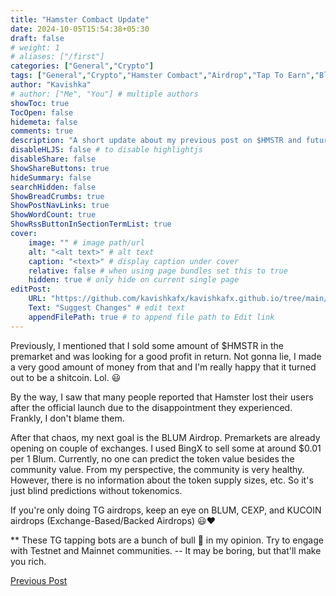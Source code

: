```yaml
---
title: "Hamster Combact Update"
date: 2024-10-05T15:54:38+05:30
draft: false
# weight: 1
# aliases: ["/first"]
categories: ["General","Crypto"]
tags: ["General","Crypto","Hamster Combact","Airdrop","Tap To Earn","Blum Airdrop","CEXP Airdrop","kavishkafx"]
author: "Kavishka"
# author: ["Me", "You"] # multiple authors
showToc: true
TocOpen: false
hidemeta: false
comments: true
description: "A short update about my previous post on $HMSTR and future projects that I'm interested in"
disableHLJS: false # to disable highlightjs
disableShare: false
ShowShareButtons: true
hideSummary: false
searchHidden: false
ShowBreadCrumbs: true
ShowPostNavLinks: true
ShowWordCount: true
ShowRssButtonInSectionTermList: true
cover:
    image: "" # image path/url
    alt: "<alt text>" # alt text
    caption: "<text>" # display caption under cover
    relative: false # when using page bundles set this to true
    hidden: true # only hide on current single page
editPost:
    URL: "https://github.com/kavishkafx/kavishkafx.github.io/tree/main/content"
    Text: "Suggest Changes" # edit text
    appendFilePath: true # to append file path to Edit link
---
```


Previously, I mentioned that I sold some amount of $HMSTR in the premarket and was looking for a good profit in return. Not gonna lie, I made a very good amount of money from that and I'm really happy that it turned out to be a shitcoin. Lol. :smiley:

By the way, I saw that many people reported that Hamster lost their users after the official launch due to the disappointment they experienced. Frankly, I don't blame them.

After that chaos, my next goal is the BLUM Airdrop. Premarkets are already opening on
couple of exchanges. 
I used BingX to sell some at around $0.01 per 1 Blum. Currently, no one can predict the token value besides the community value. From my perspective, the community is very healthy. However, there is no information about the token supply sizes, etc. So it's just blind predictions without tokenomics.


If you're only doing TG airdrops, keep an eye on BLUM, CEXP, and KUCOIN airdrops (Exchange-Based/Backed Airdrops) 😃❤️

** These TG tapping bots are a bunch of bull 💩 in my opinion. Try to engage with Testnet and Mainnet communities. -- It may be boring, but that'll make you rich.

[Previous Post](https://kavishkafx.github.io/posts/general/hamster_combact/)
